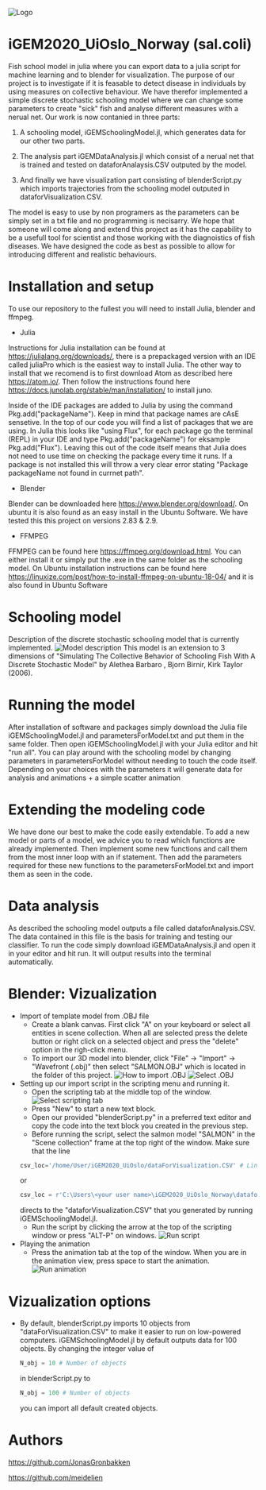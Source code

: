 ![Logo](https://github.com/iGEMOslo/iGEM2020_UiOslo_Norway/blob/master/Logo_with_title.png)
# iGEM2020_UiOslo_Norway (sal.coli)
Fish school model in julia where you can export data to a julia script for machine learning and to blender for visualization. The purpose of our project is to investigate if it is feasable to detect disease in individuals by using measures on collective behaviour. We have therefor implemented a simple discrete stochastic schooling model where we can change some parameters to create "sick" fish and analyse different measures with a nerual net. Our work is now contanied in three parts:

1. A schooling model, iGEMSchoolingModel.jl, which generates data for our other two parts. 

2. The analysis part iGEMDataAnalysis.jl which consist of a nerual net that is trained and tested on dataforAnalaysis.CSV outputed by the model. 

3. And finally we have visualization part consisting of blenderScript.py which imports trajectories from the schooling model outputed in dataforVisualization.CSV.

The model is easy to use by non programers as the parameters can be simply set in a txt file and no programming is necisarry. We hope that someone will come along and extend this project as it has the capability to be a usefull tool for scientist and those working with the diagnoistics of fish diseases. We have designed the code as best as possible to allow for introducing different and realistic behaviours. 

# Installation and setup

To use our repository to the fullest you will need to install Julia, blender and ffmpeg. 

- Julia 

Instructions for Julia installation can be found at https://julialang.org/downloads/, there is a prepackaged version with an IDE called juliaPro which is the easiest way to install Julia. The other way to install that we recomend is to first download Atom as described here https://atom.io/. Then follow the instructions found here https://docs.junolab.org/stable/man/installation/ to install juno. 

Inside of the IDE packages are added to Julia by using the command Pkg.add("packageName"). Keep in mind that package names are cAsE sensetive. In the top of our code you will find a list of packages that we are using. In Julia this looks like "using Flux", for each package go the terminal (REPL) in your IDE and type Pkg.add("packageName") for eksample Pkg.add("Flux"). Leaving this out of the code itself means that Julia does not need to use time on checking the package every time it runs. If a package is not installed this will throw a very clear error stating "Package packageName not found in currnet path". 


- Blender

Blender can be downloaded here https://www.blender.org/download/.
On ubuntu it is also found as an easy install in the Ubuntu Software. 
We have tested this this project on versions 2.83 & 2.9.

- FFMPEG

FFMPEG can be found here https://ffmpeg.org/download.html. You can either install it or simply put the .exe in the same folder as the schooling model. On Ubuntu installation instructions can be found here https://linuxize.com/post/how-to-install-ffmpeg-on-ubuntu-18-04/ and it is also found in Ubuntu Software


# Schooling model 
Description of the discrete stochastic schooling model that is currently implemented. 
![Model description](https://github.com/iGEMOslo/iGEM2020_UiOslo_Norway/blob/Parameters-in-separate-text-file/SimpleDiscreteStochasticSchoolingModel.png)
This model is an extension to 3 dimensions of "Simulating The Collective Behavior of Schooling Fish With A Discrete Stochastic Model" by Alethea Barbaro , Bjorn Birnir, Kirk Taylor (2006).

# Running the model

After installation of software and packages simply download the Julia file iGEMSchoolingModel.jl and parametersForModel.txt and put them in the same folder. Then open iGEMSchoolingModel.jl with your Julia editor and hit "run all". You can play around with the schooling model by changing parameters in parametersForModel without needing to touch the code itself. Depending on your choices with the parameters it will generate data for analysis and animations + a simple scatter animation 

# Extending the modeling code 
We have done our best to make the code easily extendable. To add a new model or parts of a model, we advice you to read which functions are already implemented. Then implement some new functions and call them from the most inner loop with an if statement. Then add the parameters required for these new functions to the parametersForModel.txt and import them as seen in the code.

# Data analysis 
As described the schooling model outputs a file called dataforAnalysis.CSV. The data contained in this file is the basis for training and testing our classifier. To run the code simply download iGEMDataAnalysis.jl and open it in your editor and hit run. It will output results into the terminal automatically.


# Blender: Vizualization
- Import of template model from .OBJ file
    - Create a blank canvas. First click "A" on your keyboard or select all entities in scene collection. When all are selected press the delete button or right click on a selected object and press the "delete" option in the righ-click menu.
    - To import our 3D model into blender, click "File" -> "Import" -> "Wavefront (.obj)"
    then select "SALMON.OBJ" which is located in the folder of this project. ![How to import .OBJ](https://github.com/iGEMOslo/iGEM2020_UiOslo_Norway/blob/master/Blender_import_OBJ.png) ![Select .OBJ](https://github.com/iGEMOslo/iGEM2020_UiOslo_Norway/blob/master/Blender_select_OBJ.png)
- Setting up our import script in the scripting menu and running it.
    - Open the scripting tab at the middle top of the window. 
    ![Select scripting tab](https://github.com/iGEMOslo/iGEM2020_UiOslo_Norway/blob/master/Blender_select_scripting_tab.png)
    - Press "New" to start a new text block.
    - Open our provided "blenderScript.py" in a preferred text editor and copy the code into the text block you created in the previous step.
    - Before running the script, select the salmon model "SALMON" in the "Scene collection" frame at the top right of the window. Make sure that the line 
    ```python
    csv_loc='/home/User/iGEM2020_UiOslo/dataForVisualization.CSV' # Linux 
    ```
     or
    ```python
    csv_loc = r'C:\Users\<your user name>\iGEM2020_UiOslo_Norway\dataforVisualization.CSV' # Windows
    ``` 
    directs to the "dataforVisualization.CSV" that you generated by running iGEMSchoolingModel.jl.
    - Run the script by clicking the arrow at the top of the scripting window or press "ALT-P" on windows.
    ![Run script](https://github.com/iGEMOslo/iGEM2020_UiOslo_Norway/blob/master/Blender_run_script.png)
- Playing the animation
    - Press the animation tab at the top of the window. When you are in the animation view, press space to start the animation. ![Run animation](https://github.com/iGEMOslo/iGEM2020_UiOslo_Norway/blob/master/Blender_run_animation.png)


Vizualization options
======
-   By default, blenderScript.py imports 10 objects from "dataForVisualization.CSV" to make it easier to run on low-powered computers.
iGEMSchoolingModel.jl by default outputs data for 100 objects. By changing the integer value of 
 
    ```python
    N_obj = 10 # Number of objects
    ```
    in blenderScript.py to
    ```python
    N_obj = 100 # Number of objects
    ```
    you can import all default created objects.
    


Authors
======
https://github.com/JonasGronbakken

https://github.com/meidelien
    


